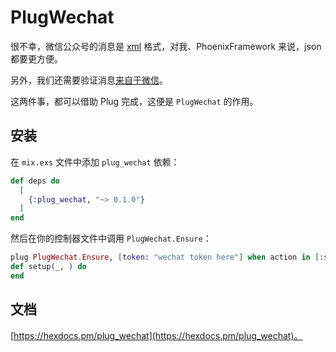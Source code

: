 # PlugWechat

很不幸，微信公众号的消息是 [xml](https://mp.weixin.qq.com/wiki?t=resource/res_main&id=mp1421140453) 格式，对我、PhoenixFramework 来说，json 都要更方便。

另外，我们还需要验证消息[来自于微信](https://mp.weixin.qq.com/wiki?t=resource/res_main&id=mp1421135319)。

这两件事，都可以借助 Plug 完成，这便是 `PlugWechat` 的作用。

## 安装

在 `mix.exs` 文件中添加 `plug_wechat` 依赖：

```elixir
def deps do
  [
    {:plug_wechat, "~> 0.1.0"}
  ]
end
```
然后在你的控制器文件中调用 `PlugWechat.Ensure`：

```elixir
plug PlugWechat.Ensure, [token: "wechat token here"] when action in [:setup]
def setup(_, ) do
end
```

## 文档

[https://hexdocs.pm/plug_wechat](https://hexdocs.pm/plug_wechat)。


